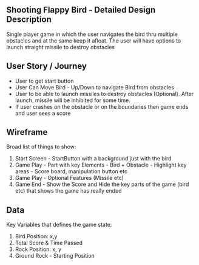 ## Shooting Flappy Bird - Detailed Design Description

Single player game in which the user navigates the bird thru multiple obstacles and at the same keep it afloat. The user will have options to launch straight missile to destroy obstacles

## User Story / Journey
- User to get start button
- User Can Move Bird - Up/Down to navigate Bird from obstacles
- User to be able to launch missiles to destroy obstacles (Optional). After launch, missile will be inhibited for some time.
- If user crashes on the obstacle or on the boundaries then game ends and user sees a score


## Wireframe
Broad list of things to show:
1. Start Screen - StartButton with a background just with the bird
2. Game Play - Part with key Elements - Bird + Obstacle - Highlight key areas - Score board, manipulation button etc
3. Game Play - Optional Features (Missile etc)
4. Game End - Show the Score and Hide the key parts of the game (bird etc) that shows the game has really ended


## Data
Key Variables that defines the game state:
1. Bird Position: x,y
2. Total Score & Time Passed
3. Rock Position: x, y
4. Ground Rock - Starting Position





